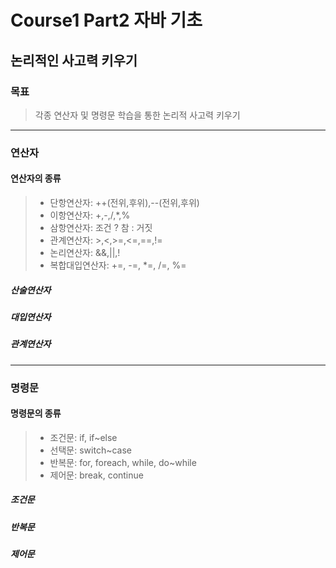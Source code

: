 # Course1 Part2 자바 기초   

## 논리적인 사고력 키우기

### 목표
> 각종 연산자 및 명령문 학습을 통한 논리적 사고력 키우기
---
### 연산자
#### 연산자의 종류
>- 단항연산자: ++(전위,후위),--(전위,후위)
>- 이항연산자: +,-,/,*,%
>- 삼항연산자: 조건 ? 참 : 거짓
>- 관계연산자: >,<,>=,<=,==,!=
>- 논리연산자: &&,||,!
>- 복합대입연산자: +=, -=, *=, /=, %=

##### 산술연산자


##### 대입연산자


##### 관계연산자

---
### 명령문
#### 명령문의 종류
>- 조건문: if, if~else
>- 선택문: switch~case
>- 반복문: for, foreach, while, do~while
>- 제어문: break, continue

##### 조건문


##### 반복문


##### 제어문